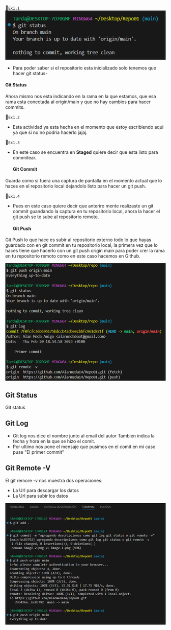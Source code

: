 📌`Ex1.1`
![alt text](image-3.png)
- Para poder saber si el repositorio esta inicializado solo tenemos que hacer git status-
#### Git Status
Ahora mismo nos esta indicando en la rama en la que estamos, que esa rama esta conectada al origin/main y que no hay cambios para hacer commits.

📌`Ex1.2`
- Esta actividad ya esta hecha en el momento que estoy escribiendo aqui ya que si no no podria hacerlo jajaj.

📌`Ex1.3`
- En este caso se encuentra en **Staged** quiere decir que esta listo para commitear.
  #### Git Commit
Guarda como si fuera una captura de pantalla en el momento actual que lo haces en el repositorio local dejandolo listo para hacer un git push.

📌`Ex1.4`
- Pues en este caso quiere decir que anteriro mente realizaste un git commit guandando la captura en tu repositorio local, ahora la hacer el git push se te sube al repositorio remoto.
  #### Git Push 
Git Push lo que hace es subir al repositorio externo todo lo que hayas guardado con en git commit en tu repositorio local, la primera vez que lo haces tiene que hacerlo con un git push origin main para poder crer la rama en tu repositorio remoto como en este caso hacemos en Github.

![alt text](image-1.png)

## Git Status 

Git status 

## Git Log 
- Git log nos dice el nombre junto al email del autor
Tambien indica la fecha y hora en la que se hizo el comit.
- Por ultimo nos pone el mensaje que pusimos en el comit en mi caso puse "El primer commit" 

## Git Remote -V

El git remore -v nos muestra dos operaciones:

- La Url para descargar los datos 
- La Url para subir los datos 

![alt text](image-2.png)